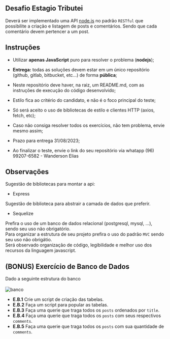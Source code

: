 ## Desafio Estagio Tributei

Deverá ser implementado uma API  [node.js](https://nodejs.org) no padrão `RESTful` que possibilite a criação e listagem de posts e comentários. 
Sendo que cada comentário devem pertencer a um post.

## Instruções

- Utilizar **apenas JavaScript** puro para resolver o problema (**nodejs**);

- **Entrega:** todas as soluções devem estar em um único repositório (github, gitlab, bitbucket, etc…) de forma **pública**;

- Neste repositório deve haver, na raiz, um README.md, com as instruções de execução do código desenvolvido;

- Estilo fica ao critério do candidato, e não é o foco principal do teste;

- Só será aceito o uso de bibliotecas de estilo e clientes HTTP (axios, fetch, etc);

- Caso não consiga resolver todos os exercícios, não tem problema, envie mesmo assim;

- Prazo para entrega 31/08/2023;

- Ao finalizar o teste, envie o link do seu repositório via whatapp (96) 99207-6582 - Wanderson Elias

## Observações

Sugestão de bibliotecas para montar a api:

- Express
  
Sugestão de biblioteca para abstrair a camada de dados que preferir.

- Sequelize


Prefira o uso de um banco de dados relacional (postgresql, mysql, ...), sendo seu uso não obrigatório.<br>
Para organizar a estrutura de seu projeto prefira o uso do padrão `MVC` sendo seu uso não obrigátio.<br>
Será observado organização de código, legibilidade e melhor uso dos recursos da linguagem javascript.

## (BONUS) Exercício de Banco de Dados

Dado a seguinte estrutura do banco
<br><br>
![banco](https://nave-challenges.s3.amazonaws.com/Back-End-Interniship/Screenshot.png)

- **E.B.1** Crie um script de criação das tabelas.
- **E.B.2** Faça um script para popular as tabelas.
- **E.B.3** Faça uma querie que traga todos os `posts` ordenados por `title`.
- **E.B.4** Faça uma querie que traga todos os `posts` com seus respectivos `comments`.
- **E.B.5** Faça uma querie que traga todos os `posts` com sua quantidade de `comments`.
